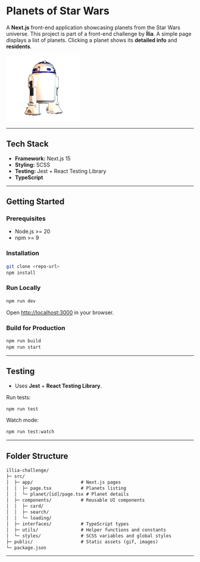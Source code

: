 # Planets of Star Wars

A **Next.js** front-end application showcasing planets from the Star Wars universe. This project is part of a front-end challenge by **Ília**.
A simple page displays a list of planets. Clicking a planet shows its **detailed info** and **residents**.

![Star Wars GIF](public/starwars2.gif)

---

## Tech Stack

- **Framework:** Next.js 15
- **Styling:** SCSS
- **Testing:** Jest + React Testing Library
- **TypeScript**

---

## Getting Started

### Prerequisites

- Node.js >= 20
- npm >= 9

### Installation

```bash
git clone <repo-url>
npm install
```

### Run Locally

```bash
npm run dev
```

Open [http://localhost:3000](http://localhost:3000) in your browser.

### Build for Production

```bash
npm run build
npm run start
```

---

## Testing

- Uses **Jest** + **React Testing Library**.

Run tests:

```bash
npm run test
```

Watch mode:

```bash
npm run test:watch
```

---

## Folder Structure

```
illia-challenge/
├─ src/
│  ├─ app/                  # Next.js pages
│  │  ├─ page.tsx           # Planets listing
│  │  └─ planet/[id]/page.tsx # Planet details
│  ├─ components/           # Reusable UI components
│  │  ├─ card/
│  │  ├─ search/
│  │  └─ loading/
│  ├─ interfaces/           # TypeScript types
│  ├─ utils/                # Helper functions and constants
│  └─ styles/               # SCSS variables and global styles
├─ public/                  # Static assets (gif, images)
└─ package.json
```

---
